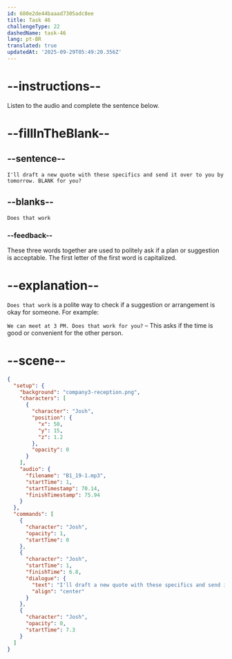 ```yaml
---
id: 680e2de44baaad7305adc8ee
title: Task 46
challengeType: 22
dashedName: task-46
lang: pt-BR
translated: true
updatedAt: '2025-09-29T05:49:20.356Z'
---
```


<!-- (Audio) Josh: I'll draft a new quote with these specifics and send it over to you by tomorrow. Does that work for you? -->

# --instructions--

Listen to the audio and complete the sentence below.

# --fillInTheBlank--

## --sentence--

`I'll draft a new quote with these specifics and send it over to you by tomorrow. BLANK for you?`

## --blanks--

`Does that work`

### --feedback--

These three words together are used to politely ask if a plan or suggestion is acceptable. The first letter of the first word is capitalized.

# --explanation--

`Does that work` is a polite way to check if a suggestion or arrangement is okay for someone. For example:

`We can meet at 3 PM. Does that work for you?` – This asks if the time is good or convenient for the other person.

# --scene--

```json
{
  "setup": {
    "background": "company3-reception.png",
    "characters": [
      {
        "character": "Josh",
        "position": {
          "x": 50,
          "y": 15,
          "z": 1.2
        },
        "opacity": 0
      }
    ],
    "audio": {
      "filename": "B1_19-1.mp3",
      "startTime": 1,
      "startTimestamp": 70.14,
      "finishTimestamp": 75.94
    }
  },
  "commands": [
    {
      "character": "Josh",
      "opacity": 1,
      "startTime": 0
    },
    {
      "character": "Josh",
      "startTime": 1,
      "finishTime": 6.8,
      "dialogue": {
        "text": "I'll draft a new quote with these specifics and send it over to you by tomorrow. Does that work for you?",
        "align": "center"
      }
    },
    {
      "character": "Josh",
      "opacity": 0,
      "startTime": 7.3
    }
  ]
}
```

